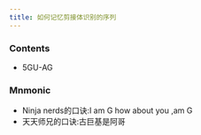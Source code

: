 ```yaml
---
title: 如何记忆剪接体识别的序列 
--- 
```


### Contents
- 5GU-AG

### Mnmonic
- Ninja nerds的口诀:I am G how about you ,am G
- 天天师兄的口诀:古巨基是阿哥

